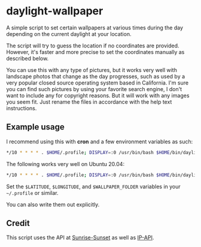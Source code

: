 # daylight-wallpaper
A simple script to set certain wallpapers at various times during the day
depending on the current daylight at your location. 

The script will try to guess the location if no coordinates are provided.
However, it's faster and more precise to set the coordinates manually as
described below.

You can use this with any type of pictures, but it works very well with landscape
photos that change as the day progresses, such as used by a very popular closed 
source operating system based in California. I'm sure you can find such pictures 
by using your favorite search engine, I don't want to include any for copyright 
reasons. But it will work with any images you seem fit. Just rename the files in 
accordance with the help text instructions.

## Example usage
I recommend using this with **cron** and a few environment variables as such:
``` sh
*/10 * * * * . $HOME/.profile; DISPLAY=:0 /usr/bin/bash $HOME/bin/daylight_wallpaper.sh -x $LATITUDE -y $LONGITUDE -f $WALLPAPER_FOLDER
```

The following works very well on Ubuntu 20.04:

``` sh
*/10 * * * * . $HOME/.profile; DISPLAY=:0 /usr/bin/bash $HOME/bin/daylight_wallpaper.sh -x $LATITUDE -y $LONGITUDE -f $WALLPAPER_FOLDER -c "gsettings set org.gnome.desktop.background picture-uri file:///"
```

Set the `$LATITUDE`, `$LONGITUDE`, and `$WALLPAPER_FOLDER` variables in your
`~/.profile` or similar.

You can also write them out explicitly.

## Credit
This script uses the API at [Sunrise-Sunset](https://sunrise-sunset.org/api) as
well as [IP-API](https://ip-api.com/).
